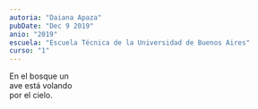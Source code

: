 ```yaml
---
autoria: "Daiana Apaza"
pubDate: "Dec 9 2019"
anio: "2019"
escuela: "Escuela Técnica de la Universidad de Buenos Aires"
curso: "1"
---
```


En el bosque un\
ave está volando\
por el cielo.
